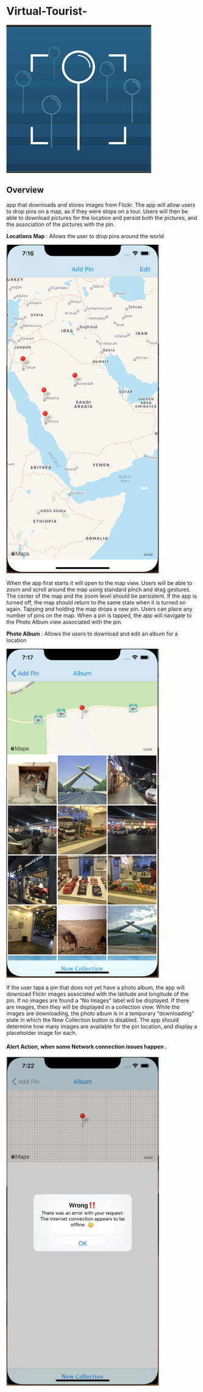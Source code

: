 # Virtual-Tourist-

![weather Icon](https://github.com/Abdu11a/Virtual-Tourist-/blob/master/Virtual%20Tourist/Virtual%20Tourist%20PHOTO/APP%20ICON.png)


## Overview
app that downloads and stores images from Flickr. The app will allow users to drop pins on a map, as if they were stops on a tour. Users will then be able to download pictures for the location and persist both the pictures, and the association of the pictures with the pin.


**Locations Map** : Allows the user to drop pins around the world


<img src="https://github.com/Abdu11a/Virtual-Tourist-/blob/master/Virtual%20Tourist/Virtual%20Tourist%20PHOTO/photo-1.png" width=400>

When the app first starts it will open to the map view. Users will be able to zoom and scroll around the map using standard pinch and drag gestures.
The center of the map and the zoom level should be persistent. If the app is turned off, the map should return to the same state when it is turned on again.
Tapping and holding the map drops a new pin. Users can place any number of pins on the map.
When a pin is tapped, the app will navigate to the Photo Album view associated with the pin.




**Photo Album** : Allows the users to download and edit an album for a location 

<img src="https://github.com/Abdu11a/Virtual-Tourist-/blob/master/Virtual%20Tourist/Virtual%20Tourist%20PHOTO/photo-2.png" width=400>


If the user taps a pin that does not yet have a photo album, the app will download Flickr images associated with the latitude and longitude of the pin.
If no images are found a “No Images” label will be displayed.
If there are images, then they will be displayed in a collection view.
While the images are downloading, the photo album is in a temporary “downloading” state in which the New Collection button is disabled. The app should determine how many images are available for the pin location, and display a placeholder image for each.

#### Alert Action, when some Network connection issues happen .
 <img src="https://github.com/Abdu11a/Virtual-Tourist-/blob/master/Virtual%20Tourist/Virtual%20Tourist%20PHOTO/photo-3.png" width=400>
 
 
 
